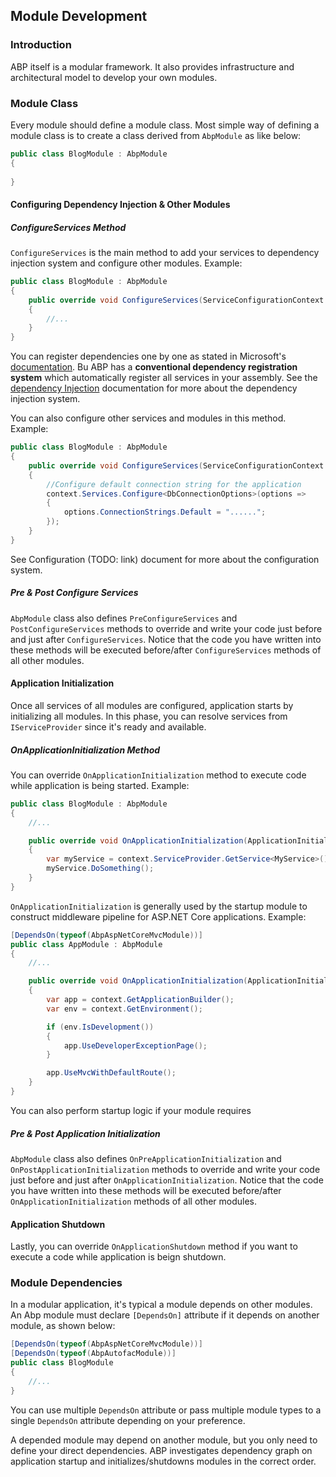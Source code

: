 ﻿## Module Development

### Introduction

ABP itself is a modular framework. It also provides infrastructure and architectural model to develop your own modules.

### Module Class

Every module should define a module class. Most simple way of defining a module class is to create a class derived from ``AbpModule`` as like below:

````C#
public class BlogModule : AbpModule
{
            
}

````

#### Configuring Dependency Injection & Other Modules

##### ConfigureServices Method

``ConfigureServices`` is the main method to add your services to dependency injection system and configure other modules. Example:

````C#
public class BlogModule : AbpModule
{
    public override void ConfigureServices(ServiceConfigurationContext context)
    {
        //...
    }
}
````

You can register dependencies one by one as stated in Microsoft's <a href="https://docs.microsoft.com/en-us/aspnet/core/fundamentals/dependency-injection" target="_blank">documentation</a>. Bu ABP has a **conventional dependency registration system** which automatically register all services in your assembly. See the [dependency Injection](Dependency-Injection.md) documentation for more about the dependency injection system.

You can also configure other services and modules in this method. Example:

````C#
public class BlogModule : AbpModule
{
    public override void ConfigureServices(ServiceConfigurationContext context)
    {
        //Configure default connection string for the application
        context.Services.Configure<DbConnectionOptions>(options =>
        {
            options.ConnectionStrings.Default = "......";
        });
    }
}
````

See Configuration (TODO: link) document for more about the configuration system.

##### Pre & Post Configure Services

``AbpModule`` class also defines ``PreConfigureServices`` and ``PostConfigureServices`` methods to override and write your code just before and just after ``ConfigureServices``. Notice that the code you have written into these methods will be executed before/after ``ConfigureServices`` methods of all other modules.

#### Application Initialization

Once all services of all modules are configured, application starts by initializing all modules. In this phase, you can resolve services from ``IServiceProvider`` since it's ready and available.

##### OnApplicationInitialization Method

You can override ``OnApplicationInitialization`` method to execute code while application is being started. Example:

````C#
public class BlogModule : AbpModule
{
    //...

    public override void OnApplicationInitialization(ApplicationInitializationContext context)
    {
        var myService = context.ServiceProvider.GetService<MyService>();
        myService.DoSomething();
    }
}
````

``OnApplicationInitialization`` is generally used by the startup module to construct middleware pipeline for ASP.NET Core applications. Example:

````C#
[DependsOn(typeof(AbpAspNetCoreMvcModule))]
public class AppModule : AbpModule
{
    //...

    public override void OnApplicationInitialization(ApplicationInitializationContext context)
    {
        var app = context.GetApplicationBuilder();
        var env = context.GetEnvironment();

        if (env.IsDevelopment())
        {
            app.UseDeveloperExceptionPage();
        }

        app.UseMvcWithDefaultRoute();
    }
}
````

You can also perform startup logic if your module requires

##### Pre & Post Application Initialization

``AbpModule`` class also defines ``OnPreApplicationInitialization`` and ``OnPostApplicationInitialization`` methods to override and write your code just before and just after ``OnApplicationInitialization``. Notice that the code you have written into these methods will be executed before/after ``OnApplicationInitialization`` methods of all other modules.

#### Application Shutdown

Lastly, you can override ``OnApplicationShutdown`` method if you want to execute a code while application is beign shutdown.

### Module Dependencies

In a modular application, it's typical a module depends on other modules. An Abp module must declare ``[DependsOn]`` attribute if it depends on another module, as shown below:

````C#
[DependsOn(typeof(AbpAspNetCoreMvcModule))]
[DependsOn(typeof(AbpAutofacModule))]
public class BlogModule
{
    //...
}
````

You can use multiple ``DependsOn`` attribute or pass multiple module types to a single ``DependsOn`` attribute depending on your preference.

A depended module may depend on another module, but you only need to define your direct dependencies. ABP investigates dependency graph on application startup and initializes/shutdowns modules in the correct order.
